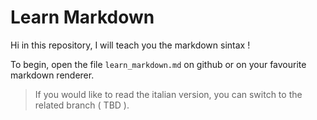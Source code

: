# Learn Markdown

Hi in this repository, I will teach you the markdown sintax !  

To begin, open the file `learn_markdown.md` on github or on your favourite markdown renderer.

> If you would like to read the italian version, you can switch to the related branch ( TBD ).
